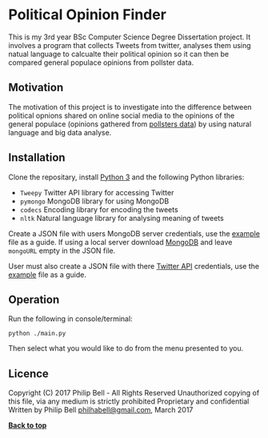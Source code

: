 # Political Opinion Finder

This is my 3rd year BSc Computer Science Degree Dissertation project. It involves a program that collects Tweets from twitter, analyses them using natual language to calcualte their political opinion so it can then be compared general populace opinions from pollster data.

## Motivation

The motivation of this project is to investigate into the difference between political opnions shared on online social media to the opinions of the general populace (opinions gathered from [pollsters data](https://github.com/philhabell/Political-Opinion-Finder/blob/master/data/polls.json)) by using natural language and big data analyse.

## Installation

Clone the repositary, install [Python 3](https://www.python.org/downloads/) and the following Python libraries:
* `Tweepy` Twitter API library for accessing Twitter
* `pymongo` MongoDB library for using MongoDB
* `codecs` Encoding library for encoding the tweets
* `nltk` Natural language library for analysing meaning of tweets

Create a JSON file with users MongoDB server credentials, use the [example](https://github.com/philhabell/Political-Opinion-Finder/blob/master/credentials/mongoCredentialsExample.json) file as a guide. If using a local server download [MongoDB](https://www.mongodb.com/download-center?jmp=nav) and leave `mongoURL` empty in the JSON file.

User must also create a JSON file with there [Twitter API](https://apps.twitter.com/) credentials, use the [example](https://github.com/philhabell/Political-Opinion-Finder/blob/master/credentials/apiCredentialsExample.json) file as a guide.


## Operation

Run the following in console/terminal:
``` 
python ./main.py
```
Then select what you would like to do from the menu presented to you.

## Licence
Copyright (C) 2017 Philip Bell - All Rights Reserved
Unauthorized copying of this file, via any medium is strictly prohibited
Proprietary and confidential
Written by Philip Bell <philhabell@gmail.com>, March 2017

**[Back to top](#political-opinion-finder)**